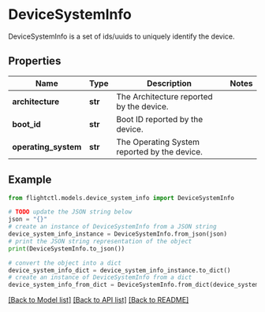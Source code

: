 # DeviceSystemInfo

DeviceSystemInfo is a set of ids/uuids to uniquely identify the device.

## Properties

Name | Type | Description | Notes
------------ | ------------- | ------------- | -------------
**architecture** | **str** | The Architecture reported by the device. | 
**boot_id** | **str** | Boot ID reported by the device. | 
**operating_system** | **str** | The Operating System reported by the device. | 

## Example

```python
from flightctl.models.device_system_info import DeviceSystemInfo

# TODO update the JSON string below
json = "{}"
# create an instance of DeviceSystemInfo from a JSON string
device_system_info_instance = DeviceSystemInfo.from_json(json)
# print the JSON string representation of the object
print(DeviceSystemInfo.to_json())

# convert the object into a dict
device_system_info_dict = device_system_info_instance.to_dict()
# create an instance of DeviceSystemInfo from a dict
device_system_info_from_dict = DeviceSystemInfo.from_dict(device_system_info_dict)
```
[[Back to Model list]](../README.md#documentation-for-models) [[Back to API list]](../README.md#documentation-for-api-endpoints) [[Back to README]](../README.md)


